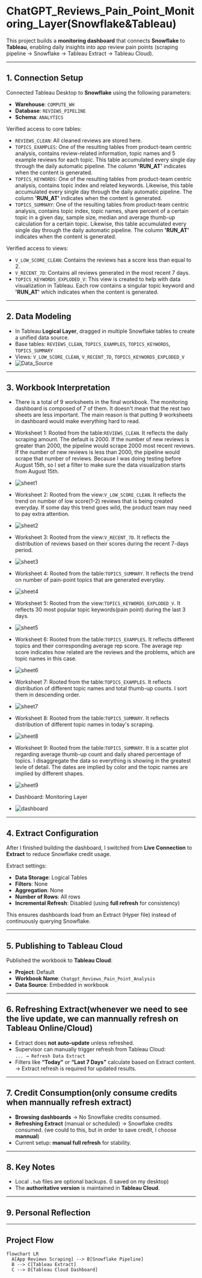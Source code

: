 # ChatGPT_Reviews_Pain_Point_Monitoring_Layer(Snowflake&Tableau)


This project builds a **monitoring dashboard** that connects **Snowflake** to **Tableau**, enabling daily insights into app review pain points (scraping pipeline → Snowflake → Tableau Extract → Tableau Cloud).

---

## 1. Connection Setup

Connected Tableau Desktop to **Snowflake** using the following parameters:

- **Warehouse**: `COMPUTE_WH`  
- **Database**: `REVIEWS_PIPELINE`  
- **Schema**: `ANALYTICS`  

Verified access to core tables:
- `REVIEWS_CLEAN`: All cleaned reviews are stored here. 
- `TOPICS_EXAMPLES`: One of the resulting tables from product-team centric analysis, contains review-related information, topic names and 5 example reviews for each topic. This table accumulated every single day through the daily automatic pipeline. The column **'RUN_AT'** indicates when the content is generated. 
- `TOPICS_KEYWORDS`: One of the resulting tables from product-team centric analysis, contains topic index and related keywords. Likewise, this table accumulated every single day through the daily automatic pipeline. The column **'RUN_AT'** indicates when the content is generated.
- `TOPICS_SUMMARY`: One of the resulting tables from product-team centric analysis, contains topic index, topic names, share percent of a certain topic in a given day, sample size, median and average thumb-up calculation for a certain topic.  Likewise, this table accumulated every single day through the daily automatic pipeline. The column **'RUN_AT'** indicates when the content is generated.

Verified access to views:
- `V_LOW_SCORE_CLEAN`: Contains the reviews has a score less than equal to 2. 
- `V_RECENT_7D`: Contains all reviews generated in the most recent 7 days. 
- `TOPICS_KEYWORDS_EXPLODED_V`: This view is created to help with data visualization in Tableau. Each row contains a singular topic keyword and **'RUN_AT'** which indicates when the content is generated.

---

## 2. Data Modeling

- In Tableau **Logical Layer**, dragged in multiple Snowflake tables to create a unified data source.
- Base tables: `REVIEWS_CLEAN`, `TOPICS_EXAMPLES`, `TOPICS_KEYWORDS`, `TOPICS_SUMMARY`
- Views: `V_LOW_SCORE_CLEAN`, `V_RECENT_7D`, `TOPICS_KEYWORDS_EXPLODED_V`
- ![Data_Source](Data_Source_Overview.png)

---

## 3. Workbook Interpretation
- There is a total of 9 worksheets in the final workbook. The monitoring dashboard is composed of 7 of them. It doesn't mean that the rest two sheets are less important. The main reason is that putting 9 worksheets in dashboard would make everything hard to read.
- Worksheet 1: Rooted from the table:`REVIEWS_CLEAN`. It reflects the daily scraping amount. The default is 2000. If the number of new reviews is greater than 2000, the pipeline would scrape 2000 most recent reviews. If the number of new reviews is less than 2000, the pipeline would scrape that number of reviews. Because I was doing testing before August 15th, so I set a filter to make sure the data visualization starts from August 15th.
- ![sheet1](worksheet1.png)

- Worksheet 2: Rooted from the view:`V_LOW_SCORE_CLEAN`. It reflects the trend on number of low score(1-2) reviews that is being created everyday. If some day this trend goes wild, the product team may need to pay extra attention. 
- ![sheet2](worksheet2.png)

- Worksheet 3: Rooted from the view:`V_RECENT_7D`. It reflects the distribution of reviews based on their scores during the recent 7-days period. 
- ![sheet3](worksheet3.png)

- Worksheet 4: Rooted from the table:`TOPICS_SUMMARY`. It reflects the trend on number of pain-point topics that are generated everyday. 
- ![sheet4](worksheet4.png)

- Worksheet 5: Rooted from the view:`TOPICS_KEYWORDS_EXPLODED_V`. It reflects 30 most popular topic keywords(pain point) during the last 3 days. 
- ![sheet5](worksheet5.png)

- Worksheet 6: Rooted from the table:`TOPICS_EXAMPLES`. It reflects different topics and their corresponding average rep score. The average rep score indicates how related are the reviews and the problems, which are topic names in this case. 
- ![sheet6](worksheet6.png)

- Worksheet 7: Rooted from the table:`TOPICS_EXAMPLES`. It reflects distribution of different topic names and total thumb-up counts. I sort them in descending order.
- ![sheet7](worksheet7.png)

- Worksheet 8: Rooted from the table:`TOPICS_SUMMARY`. It reflects distribution of different topic names in today's scraping.
- ![sheet8](worksheet8.png)

- Worksheet 9: Rooted from the table:`TOPICS_SUMMARY`. It is a scatter plot regarding average thumb-up count and daily shared percentage of topics. I disaggregate the data so everything is showing in the greatest levle of detail. The dates are implied by color and the topic names are implied by different shapes. 
- ![sheet9](worksheet9.png)

- Dashboard: Monitoring Layer
- ![dashboard](dashboard.png)

---

## 4. Extract Configuration

After I finished building the dashboard, I switched from **Live Connection** to **Extract** to reduce Snowflake credit usage.

Extract settings:
- **Data Storage**: Logical Tables  
- **Filters**: None  
- **Aggregation**: None  
- **Number of Rows**: All rows  
- **Incremental Refresh**: Disabled (using **full refresh** for consistency)

This ensures dashboards load from an Extract (Hyper file) instead of continuously querying Snowflake.

---

## 5. Publishing to Tableau Cloud

Published the workbook to **Tableau Cloud**:

- **Project**: Default  
- **Workbook Name**: `Chatgpt_Reviews_Pain_Point_Analysis`  
- **Data Source**: Embedded in workbook  

---

## 6. Refreshing Extract(whenever we need to see the live update, we can mannually refresh on Tableau Online/Cloud)

- Extract does **not auto-update** unless refreshed.  
- Supervisor can manually trigger refresh from Tableau Cloud:  
  `... → Refresh Data Extract`  
- Filters like **“Today”** or **“Last 7 Days”** calculate based on Extract content.  
  → Extract refresh is required for updated results.

---

## 7. Credit Consumption(only consume credits when mannually refresh extract)

- **Browsing dashboards** → No Snowflake credits consumed.  
- **Refreshing Extract** (manual or scheduled) → Snowflake credits consumed.  (we could to this, but in order to save credit, I choose **mannual**)
- Current setup: **manual full refresh** for stability.  

---

## 8. Key Notes
 
- Local `.twb` files are optional backups. (I saved on my desktop) 
- The **authoritative version** is maintained in **Tableau Cloud**.

---

## 9. Personal Reflection

---

## Project Flow

```mermaid
flowchart LR
  A[App Reviews Scraping] --> B[Snowflake Pipeline]
  B --> C[Tableau Extract]
  C --> D[Tableau Cloud Dashboard]
